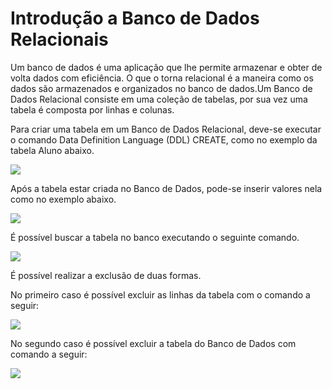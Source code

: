 # Introdução a Banco de Dados Relacionais

Um banco de dados é uma aplicação que lhe permite armazenar e obter de volta dados com eficiência. O que o torna relacional é a maneira como os dados são armazenados e organizados no banco de dados.Um Banco de Dados Relacional consiste em uma coleção de tabelas, por sua vez uma tabela é composta por linhas e colunas.

Para criar uma tabela em um Banco de Dados Relacional, deve-se executar o comando Data Definition Language (DDL) CREATE, como  no exemplo da tabela Aluno abaixo.  

![](https://github.com/ciencia-de-dados-pratica/GEAM-basico/blob/master/2020/Bruno-Introdu%C3%A7%C3%A3o-Bancos-de-Dados-Relacionais/Imagens/Imagem%201.png)  
   
Após a tabela estar criada no Banco de Dados, pode-se inserir valores nela como no exemplo abaixo.  

![](https://github.com/ciencia-de-dados-pratica/GEAM-basico/blob/master/2020/Bruno-Introdu%C3%A7%C3%A3o-Bancos-de-Dados-Relacionais/Imagens/Imagem%202.png) 

É possível buscar a tabela no banco executando o seguinte comando.  

![](https://github.com/ciencia-de-dados-pratica/GEAM-basico/blob/master/2020/Bruno-Introdu%C3%A7%C3%A3o-Bancos-de-Dados-Relacionais/Imagens/Imagem%203.png)  


É possível realizar a exclusão de duas formas.  

No primeiro caso é possível excluir as linhas da tabela com o comando a seguir:  

![](https://github.com/ciencia-de-dados-pratica/GEAM-basico/blob/master/2020/Bruno-Introdu%C3%A7%C3%A3o-Bancos-de-Dados-Relacionais/Imagens/Imagem%204.png)  

No segundo caso é possível excluir a tabela do Banco de Dados com comando a seguir:  

![](https://github.com/ciencia-de-dados-pratica/GEAM-basico/blob/master/2020/Bruno-Introdu%C3%A7%C3%A3o-Bancos-de-Dados-Relacionais/Imagens/Imagem%205.png)
